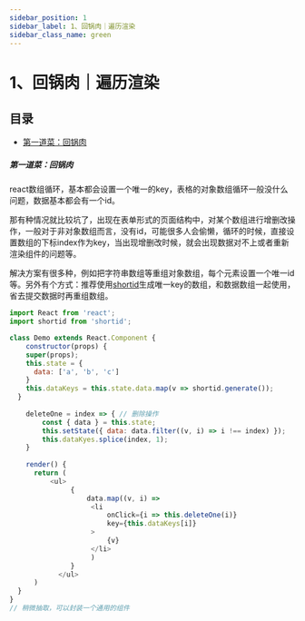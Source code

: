 ```yaml
---
sidebar_position: 1
sidebar_label: 1、回锅肉｜遍历渲染
sidebar_class_name: green
---
```

# 1、回锅肉｜遍历渲染

## 目录

- [第一道菜：回锅肉](#第一道菜回锅肉)

##### 第一道菜：回锅肉

react数组循环，基本都会设置一个唯一的key，表格的对象数组循环一般没什么问题，数据基本都会有一个id。

那有种情况就比较坑了，出现在表单形式的页面结构中，对某个数组进行增删改操作，一般对于非对象数组而言，没有id，可能很多人会偷懒，循环的时候，直接设置数组的下标index作为key，当出现增删改时候，就会出现数据对不上或者重新渲染组件的问题等。

解决方案有很多种，例如把字符串数组等重组对象数组，每个元素设置一个唯一id等。另外有个方式：推荐使用[shortid](https://github.com/dylang/shortid "shortid")生成唯一key的数组，和数据数组一起使用，省去提交数据时再重组数组。

```javascript
import React from 'react';
import shortid from 'shortid';

class Demo extends React.Component {
    constructor(props) {
    super(props);
    this.state = {
      data: ['a', 'b', 'c']
    }
    this.dataKeys = this.state.data.map(v => shortid.generate());
  }
  
    deleteOne = index => { // 删除操作
        const { data } = this.state;
        this.setState({ data: data.filter((v, i) => i !== index) });
        this.dataKyes.splice(index, 1);
    }
    
    render() {
      return (
          <ul>
               {
                   data.map((v, i) => 
                    <li 
                        onClick={i => this.deleteOne(i)}  
                        key={this.dataKeys[i]}
                    >
                        {v}
                    </li>
                    )
               } 
            </ul>
      )
  }
}
// 稍微抽取，可以封装一个通用的组件

```
